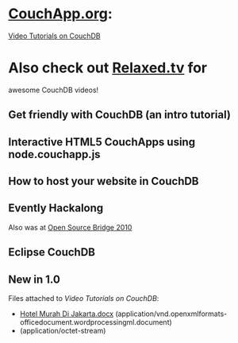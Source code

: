 # **[CouchApp.org](/web/20140209091418/http://couchapp.org/page/index):**
[Video Tutorials on
CouchDB](/web/20140209091418/http://couchapp.org/page/videos)

# Also check out [Relaxed.tv](/web/20140209091418/http://relaxed.tv/) for
awesome CouchDB videos!

## Get friendly with CouchDB (an intro tutorial)

## Interactive HTML5 CouchApps using node.couchapp.js

## How to host your website in CouchDB

## Evently Hackalong

Also was at [Open Source Bridge
2010](/web/20140209091418/http://opensourcebridge.org/sessions/313)

## Eclipse CouchDB

## New in 1.0

Files attached to _Video Tutorials on CouchDB_:

  * [Hotel Murah Di Jakarta.docx](/web/20140209091418/http://couchapp.org/pages/videos/Hotel%20Murah%20Di%20Jakarta.docx) (application/vnd.openxmlformats-officedocument.wordprocessingml.document)
  * (application/octet-stream)


